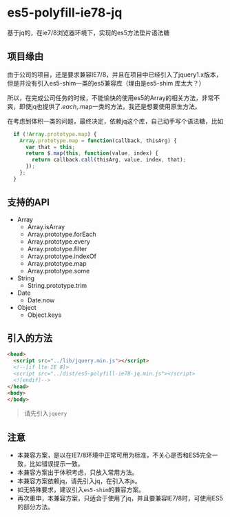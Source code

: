 # es5-polyfill-ie78-jq
基于jq的，在ie7/8浏览器环境下，实现的es5方法垫片语法糖

## 项目缘由
由于公司的项目，还是要求兼容IE7/8，并且在项目中已经引入了jquery1.x版本，但是并没有引入es5-shim一类的es5兼容库（理由是es5-shim 库太大？）

所以，在完成公司任务的时候，不能愉快的使用es5的Array的相关方法，非常不爽，即使jq也提供了$.each,$.map一类的方法，我还是想要使用原生方法。

在考虑到体积一类的问题，最终决定，依赖jq这个库，自己动手写个语法糖，比如
```js
  if (!Array.prototype.map) {
    Array.prototype.map = function(callback, thisArg) {
      var that = this;
      return $.map(this, function(value, index) {
        return callback.call(thisArg, value, index, that);
      });
    };
  }
```

## 支持的API

+ Array
  - Array.isArray
  - Array.prototype.forEach
  - Array.prototype.every
  - Array.prototype.filter
  - Array.prototype.indexOf
  - Array.prototype.map
  - Array.prototype.some
+ String
  - String.prototype.trim
+ Date
  - Date.now
+ Object
  - Object.keys

## 引入的方法
```html
<head>
  <script src="../lib/jquery.min.js"></script>
  <!--[if lte IE 8]>
  <script src="../dist/es5-polyfill-ie78-jq.min.js"></script>
  <![endif]-->
</head>
<body>
</body>
```
> 请先引入`jquery`

## 注意
- 本兼容方案，是以在IE7/8环境中正常可用为标准，不关心是否和ES5完全一致，比如错误提示一致。
- 本兼容方案出于体积考虑，只放入常用方法。
- 本兼容方案依赖jq，请先引入jq，在引入本js。
- 如无特殊要求，建议引入`es5-shim`的兼容方案。
- 再次重申，本兼容方案，只适合于使用了jq，并且要兼容IE7/8时，可使用ES5的部分方法。